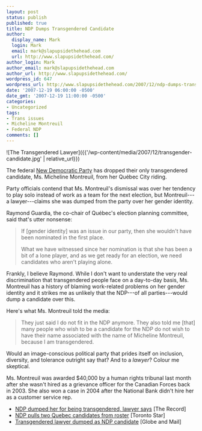 ```yaml
---
layout: post
status: publish
published: true
title: NDP Dumps Transgendered Candidate
author:
  display_name: Mark
  login: Mark
  email: mark@slapupsidethehead.com
  url: http://www.slapupsidethehead.com/
author_login: Mark
author_email: mark@slapupsidethehead.com
author_url: http://www.slapupsidethehead.com/
wordpress_id: 647
wordpress_url: http://www.slapupsidethehead.com/2007/12/ndp-dumps-transgendered-candidate/
date: '2007-12-19 06:00:00 -0500'
date_gmt: '2007-12-19 11:00:00 -0500'
categories:
- Uncategorized
tags:
- Trans issues
- Micheline Montreuil
- Federal NDP
comments: []
---
```

![The Transgendered Lawyer]({{'/wp-content/media/2007/12/transgender-candidate.jpg' | relative_url}})

The federal [New Democratic Party](http://www.ndp.ca/ "They're new; They're Democratic. Let's party.") has dropped their only transgendered candidate, Ms. Micheline Montreuil, from her Québec City riding.

Party officials contend that Ms. Montreuil's dismissal was over her tendency to play solo instead of work as a team for the next election, but Montreuil---a lawyer---claims she was dumped from the party over her gender identity.

Raymond Guardia, the co-chair of Québec's election planning committee, said that's utter nonsense:

> If [gender identity] was an issue in our party, then she wouldn't have been nominated in the first place.
> 
> What we have witnessed since her nomination is that she has been a bit of a lone player, and as we get ready for an election, we need candidates who aren't playing alone.

Frankly, I believe Raymond. While I don't want to understate the very real discrimination that transgendered people face on a day-to-day basis, Ms. Montreuil has a history of blaming work-related problems on her gender identity and it strikes me as unlikely that the NDP---of all parties---would dump a candidate over this.

Here's what Ms. Montreuil told the media:

> They just said I do not fit in the NDP anymore. They also told me [that] many people who wish to be a candidate for the NDP do not wish to have their name associated with the name of Micheline Montreuil, because I am transgendered.

Would an image-conscious political party that prides itself on inclusion, diversity, and tolerance outright say that? And to a _lawyer_? Colour me skeptical.

Ms. Montreuil was awarded $40,000 by a human rights tribunal last month after she wasn't hired as a grievance officer for the Canadian Forces back in 2003. She also won a case in 2004 after the National Bank didn't hire her as a customer service rep.

- [NDP dumped her for being transgendered, lawyer says](http://news.therecord.com/News/CanadaWorld/article/283615) [The Record]
- [NDP pulls two Quebec candidates from roster](http://www.thestar.com/News/article/286031) [Toronto Star]
- [Transgendered lawyer dumped as NDP candidate](http://www.theglobeandmail.com/servlet/story/RTGAM.20071216.wtransgendered16/BNStory/National/home) [Globe and Mail]
